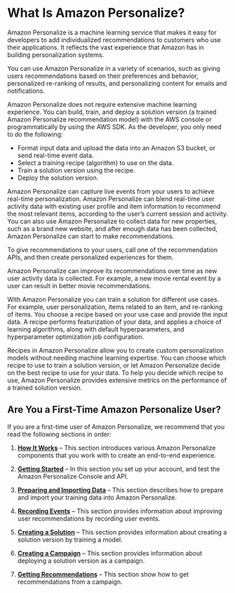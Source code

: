 # What Is Amazon Personalize?<a name="what-is-personalize"></a>

Amazon Personalize is a machine learning service that makes it easy for developers to add individualized recommendations to customers who use their applications\. It reflects the vast experience that Amazon has in building personalization systems\.

You can use Amazon Personalize in a variety of scenarios, such as giving users recommendations based on their preferences and behavior, personalized re\-ranking of results, and personalizing content for emails and notifications\.

Amazon Personalize does not require extensive machine learning experience\. You can build, train, and deploy a solution version \(a trained Amazon Personalize recommendation model\) with the AWS console or programmatically by using the AWS SDK\. As the developer, you only need to do the following:
+ Format input data and upload the data into an Amazon S3 bucket, or send real\-time event data\.
+ Select a training recipe \(algorithm\) to use on the data\.
+ Train a solution version using the recipe\.
+ Deploy the solution version\.

Amazon Personalize can capture live events from your users to achieve real\-time personalization\. Amazon Personalize can blend real\-time user activity data with existing user profile and item information to recommend the most relevant items, according to the user’s current session and activity\. You can also use Amazon Personalize to collect data for new properties, such as a brand new website, and after enough data has been collected, Amazon Personalize can start to make recommendations\.

To give recommendations to your users, call one of the recommendation APIs, and then create personalized experiences for them\.

Amazon Personalize can improve its recommendations over time as new user activity data is collected\. For example, a new movie rental event by a user can result in better movie recommendations\.

With Amazon Personalize you can train a solution for different use cases\. For example, user personalization, items related to an item, and re\-ranking of items\. You choose a recipe based on your use case and provide the input data\. A recipe performs featurization of your data, and applies a choice of learning algorithms, along with default hyperparameters, and hyperparameter optimization job configuration\.

Recipes in Amazon Personalize allow you to create custom personalization models without needing machine learning expertise\. You can choose which recipe to use to train a solution version, or let Amazon Personalize decide on the best recipe to use for your data\. To help you decide which recipe to use, Amazon Personalize provides extensive metrics on the performance of a trained solution version\.

## Are You a First\-Time Amazon Personalize User?<a name="first-time-user"></a>

If you are a first\-time user of Amazon Personalize, we recommend that you read the following sections in order:

1. **[How It Works](how-it-works.md)** – This section introduces various Amazon Personalize components that you work with to create an end\-to\-end experience\.

1. **[Getting Started](getting-started.md)** – In this section you set up your account, and test the Amazon Personalize Console and API\.

1. **[Preparing and Importing Data](data-prep.md)** – This section describes how to prepare and import your training data into Amazon Personalize\.

1. **[Recording Events](recording-events.md)** – This section provides information about improving user recommendations by recording user events\.

1. **[Creating a Solution](training-deploying-solutions.md)** – This section provides information about creating a solution version by training a model\.

1. **[Creating a Campaign](campaigns.md)** – This section provides information about deploying a solution version as a campaign\.

1. **[Getting Recommendations](getting-recommendations.md)** – This section show how to get recommendations from a campaign\.